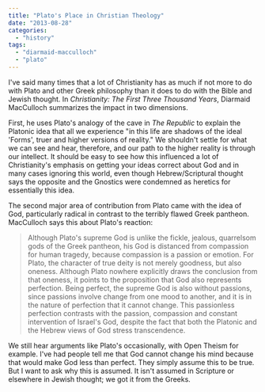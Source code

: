 ```yaml
---
title: "Plato's Place in Christian Theology"
date: "2013-08-28"
categories: 
  - "history"
tags: 
  - "diarmaid-macculloch"
  - "plato"
---
```


I've said many times that a lot of Christianity has as much if not more to do with Plato and other Greek philosophy than it does to do with the Bible and Jewish thought. In _Christianity: The First Three Thousand Years_, Diarmaid MacCulloch summarizes the impact in two dimensions.

First, he uses Plato's analogy of the cave in _The Republic_ to explain the Platonic idea that all we experience "in this life are shadows of the ideal 'Forms', truer and higher versions of reality." We shouldn't settle for what we can see and hear, therefore, and our path to the higher reality is through our intellect. It should be easy to see how this influenced a lot of Christianity's emphasis on getting your ideas correct about God and in many cases ignoring this world, even though Hebrew/Scriptural thought says the opposite and the Gnostics were condemned as heretics for essentially this idea.

The second major area of contribution from Plato came with the idea of God, particularly radical in contrast to the terribly flawed Greek pantheon. MacCulloch says this about Plato's reaction:

> Although Plato's supreme God is unlike the fickle, jealous, quarrelsom gods of the Greek pantheon, his God is distanced from compassion for human tragedy, because compassion is a passion or emotion. For Plato, the character of true deity is not merely goodness, but also oneness. Although Plato nowhere explicitly draws the conclusion from that oneness, it points to the proposition that God also represents perfection. Being perfect, the supreme God is also without passions, since passions involve change from one mood to another, and it is in the nature of perfection that it cannot change. This passionless perfection contrasts with the passion, compassion and constant intervention of Israel's God, despite the fact that both the Platonic and the Hebrew views of God stress transcendence.

We still hear arguments like Plato's occasionally, with Open Theism for example. I've had people tell me that God cannot change his mind because that would make God less than perfect. They simply assume this to be true. But I want to ask why this is assumed. It isn't assumed in Scripture or elsewhere in Jewish thought; we got it from the Greeks.
